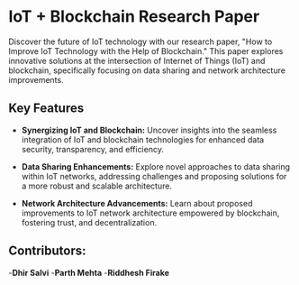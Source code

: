 # IoT + Blockchain Research Paper

Discover the future of IoT technology with our research paper, "How to Improve IoT Technology with the Help of Blockchain." This paper explores innovative solutions at the intersection of Internet of Things (IoT) and blockchain, specifically focusing on data sharing and network architecture improvements.

## Key Features

- **Synergizing IoT and Blockchain:** Uncover insights into the seamless integration of IoT and blockchain technologies for enhanced data security, transparency, and efficiency.
  
- **Data Sharing Enhancements:** Explore novel approaches to data sharing within IoT networks, addressing challenges and proposing solutions for a more robust and scalable architecture.
  
- **Network Architecture Advancements:** Learn about proposed improvements to IoT network architecture empowered by blockchain, fostering trust, and decentralization.

## Contributors:
-**Dhir Salvi**
-**Parth Mehta**
-**Riddhesh Firake**


